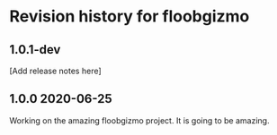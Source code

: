# Revision history for floobgizmo

## 1.0.1-dev  


[Add release notes here]


## 1.0.0  2020-06-25

Working on the amazing floobgizmo project. It is going to be amazing.
